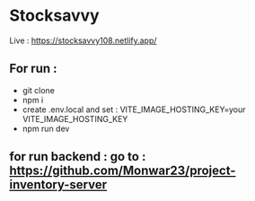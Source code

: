 # Stocksavvy

Live : https://stocksavvy108.netlify.app/

## For run :

- git clone
- npm i
- create .env.local and set : VITE_IMAGE_HOSTING_KEY=your VITE_IMAGE_HOSTING_KEY
- npm run dev
 
 ## for run backend : go to : https://github.com/Monwar23/project-inventory-server

